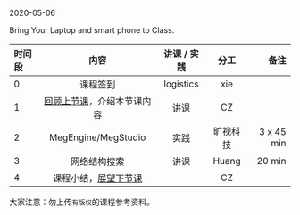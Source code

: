 2020-05-06

Bring Your Laptop and smart phone  to Class. 

|时间段     |  内容    | 讲课 / 实践     |  分工  |  备注       |
| :---      |   :----:    |   :----:    |    :----:    | ---: |
|   0       |  课程签到     |  logistics   |     xie     |        |
|   1       |  [回顾上节课](../WW11/WW11-Plan.md)，介绍本节课内容     |  讲课    |     CZ     |       |
|   2       |  MegEngine/MegStudio  |   实践   |    旷视科技   |   3 x 45 min  |
|   3       |  网络结构搜索  |  讲课  |   Huang    |   20 min    |
|   4       |  课程小结，[展望下节课](../WW13/WW13-Plan.md)   |     |  CZ |   |




大家注意：勿上传``有版权``的课程参考资料。
